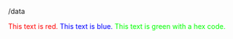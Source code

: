 /data

<font color="red">This text is red.</font>
<font color="blue">This text is blue.</font>
<font color="#00FF00">This text is green with a hex code.</font>
